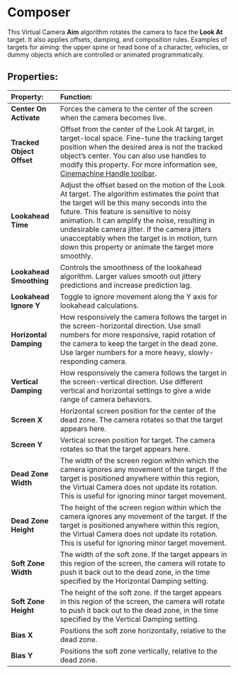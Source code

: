 # Composer

This Virtual Camera __Aim__ algorithm rotates the camera to face the __Look At__ target. It also applies offsets, damping, and composition rules. Examples of targets for aiming: the upper spine or head bone of a character, vehicles, or dummy objects which are controlled or animated programmatically.

## Properties:

| **Property:** | **Function:** |
|:---|:---|
| **Center On Activate** | Forces the camera to the center of the screen when the camera becomes live. |
| **Tracked Object Offset** | Offset from the center of the Look At target, in target-local space. Fine-tune the tracking target position when the desired area is not the tracked object’s center. You can also use handles to modify this property. For more information see, [Cinemachine Handle toolbar](handles.md). |
| __Lookahead Time__ | Adjust the offset based on the motion of the Look At target. The algorithm estimates the point that the target will be this many seconds into the future. This feature is sensitive to noisy animation. It can amplify the noise, resulting in undesirable camera jitter. If the camera jitters unacceptably when the target is in motion, turn down this property or animate the target more smoothly. |
| __Lookahead Smoothing__ | Controls the smoothness of the lookahead algorithm. Larger values smooth out jittery predictions and increase prediction lag. |
| __Lookahead Ignore Y__ | Toggle to ignore movement along the Y axis for lookahead calculations. |
| __Horizontal Damping__ | How responsively the camera follows the target in the screen-horizontal direction. Use small numbers for more responsive, rapid rotation of the camera to keep the target in the dead zone. Use larger numbers for a more heavy, slowly-responding camera.  |
| __Vertical Damping__ | How responsively the camera follows the target in the screen-vertical direction. Use different vertical and horizontal settings to give a wide range of camera behaviors. |
| __Screen X__ | Horizontal screen position for the center of the dead zone. The camera rotates so that the target appears here. |
| __Screen Y__ | Vertical screen position for target. The camera rotates so that the target appears here. |
| __Dead Zone Width__ | The width of the screen region within which the camera ignores any movement of the target. If the target is positioned anywhere within this region, the Virtual Camera does not update its rotation. This is useful for ignoring minor target movement.  |
| __Dead Zone Height__ | The height of the screen region within which the camera ignores any movement of the target.  If the target is positioned anywhere within this region, the Virtual Camera does not update its rotation. This is useful for ignoring minor target movement. |
| __Soft Zone Width__ | The width of the soft zone. If the target appears in this region of the screen, the camera will rotate to push it back out to the dead zone, in the time specified by the Horizontal Damping setting. |
| __Soft Zone Height__ | The height of the soft zone. If the target appears in this region of the screen, the camera will rotate to push it back out to the dead zone, in the time specified by the Vertical Damping setting. |
| __Bias X__ | Positions the soft zone horizontally, relative to the dead zone. |
| __Bias Y__ | Positions the soft zone vertically, relative to the dead zone. |

